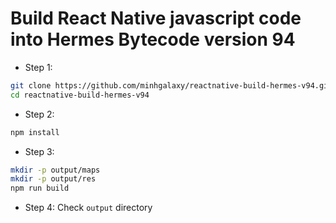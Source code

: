 # Build React Native javascript code into Hermes Bytecode version 94

- Step 1:
```bash
git clone https://github.com/minhgalaxy/reactnative-build-hermes-v94.git
cd reactnative-build-hermes-v94
```

- Step 2:
```bash
npm install
```

- Step 3:
```bash
mkdir -p output/maps
mkdir -p output/res
npm run build
```

- Step 4: Check `output` directory
